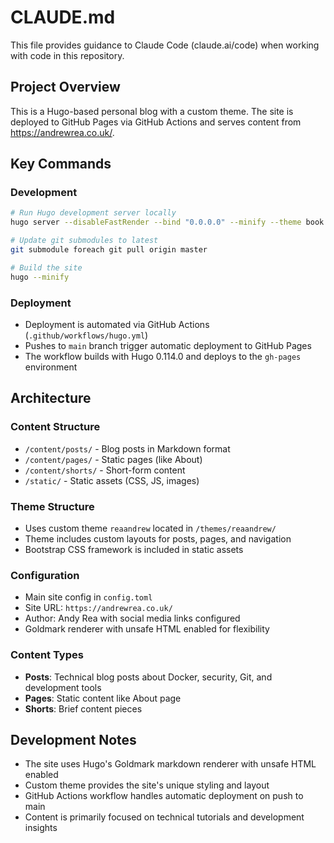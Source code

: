 # CLAUDE.md

This file provides guidance to Claude Code (claude.ai/code) when working with code in this repository.

## Project Overview

This is a Hugo-based personal blog with a custom theme. The site is deployed to GitHub Pages via GitHub Actions and serves content from https://andrewrea.co.uk/.

## Key Commands

### Development
```bash
# Run Hugo development server locally
hugo server --disableFastRender --bind "0.0.0.0" --minify --theme book

# Update git submodules to latest
git submodule foreach git pull origin master

# Build the site
hugo --minify
```

### Deployment
- Deployment is automated via GitHub Actions (`.github/workflows/hugo.yml`)
- Pushes to `main` branch trigger automatic deployment to GitHub Pages
- The workflow builds with Hugo 0.114.0 and deploys to the `gh-pages` environment

## Architecture

### Content Structure
- `/content/posts/` - Blog posts in Markdown format
- `/content/pages/` - Static pages (like About)
- `/content/shorts/` - Short-form content
- `/static/` - Static assets (CSS, JS, images)

### Theme Structure
- Uses custom theme `reaandrew` located in `/themes/reaandrew/`
- Theme includes custom layouts for posts, pages, and navigation
- Bootstrap CSS framework is included in static assets

### Configuration
- Main site config in `config.toml`
- Site URL: `https://andrewrea.co.uk/`
- Author: Andy Rea with social media links configured
- Goldmark renderer with unsafe HTML enabled for flexibility

### Content Types
- **Posts**: Technical blog posts about Docker, security, Git, and development tools
- **Pages**: Static content like About page
- **Shorts**: Brief content pieces

## Development Notes

- The site uses Hugo's Goldmark markdown renderer with unsafe HTML enabled
- Custom theme provides the site's unique styling and layout
- GitHub Actions workflow handles automatic deployment on push to main
- Content is primarily focused on technical tutorials and development insights